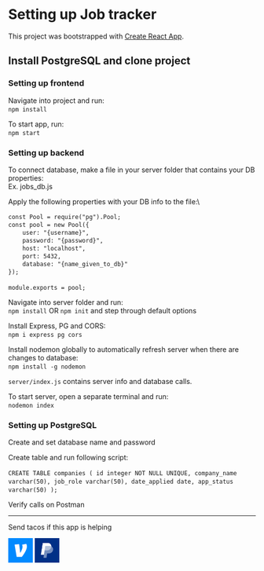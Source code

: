 # Setting up Job tracker

This project was bootstrapped with [Create React App](https://github.com/facebook/create-react-app).

## Install PostgreSQL and clone project


### Setting up frontend

Navigate into project and run:\
	`npm install`

To start app, run:\
	`npm start`


### Setting up backend

To connect database, make a file in your server folder that contains your DB properties:\
	Ex. jobs_db.js

Apply the following properties with your DB info to the file:\

	const Pool = require("pg").Pool;
	const pool = new Pool({
		user: "{username}",
		password: "{password}",
		host: "localhost",
		port: 5432,
		database: "{name_given_to_db}"
	});

	module.exports = pool;

Navigate into server folder and run:\
	`npm install` OR `npm init` and step through default options

Install Express, PG and CORS:\
	`npm i express pg cors`

Install nodemon globally to automatically refresh server when there are changes to database:\
	`npm install -g nodemon`

`server/index.js` contains server info and database calls.

To start server, open a separate terminal and run:\
	`nodemon index`


### Setting up PostgreSQL

Create and set database name and password

Create table and run following script:

`CREATE TABLE companies (
    id integer NOT NULL UNIQUE,
    company_name varchar(50),
    job_role varchar(50),
    date_applied date,
    app_status varchar(50)
);`

Verify calls on Postman

****** ****** ****** ******
Send tacos if this app is helping


[<img alt="alt_text" width="50px" src="https://github.com/Oscar6/app-tracker/blob/main/public/images/venmo_Oscar-M.png?raw=true" />](https://account.venmo.com/u/Oscar-M) [<img alt="alt_text" width="50px" src="https://github.com/Oscar6/app-tracker/blob/main/public/images/paypal_dumbdumbdev.png?raw=true" />](https://www.paypal.me/dumbdumbdev)
